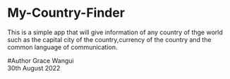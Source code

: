 
# My-Country-Finder
This is a simple app that will give information of any country of thge world such as the capital city of the country,currency of the country and the common language of communication.

#Author
Grace Wangui  
30th August 2022
